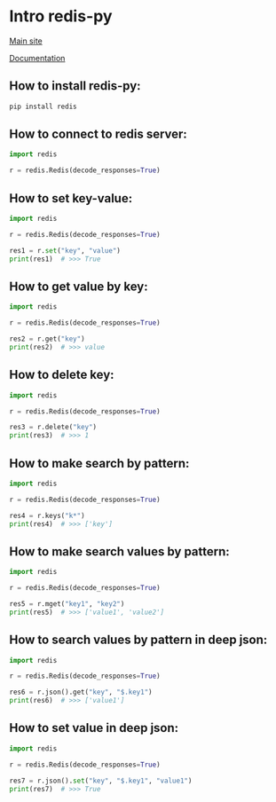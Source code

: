 # Intro redis-py

[Main site](https://github.com/redis/redis-py)

[Documentation](https://redis-py.readthedocs.io/en/stable/)

## How to install redis-py:

```bash
pip install redis
```

## How to connect to redis server:

```python
import redis

r = redis.Redis(decode_responses=True)
```

## How to set key-value:

```python
import redis

r = redis.Redis(decode_responses=True)

res1 = r.set("key", "value")
print(res1)  # >>> True
```

## How to get value by key:

```python
import redis

r = redis.Redis(decode_responses=True)

res2 = r.get("key")
print(res2)  # >>> value
```

## How to delete key:

```python
import redis

r = redis.Redis(decode_responses=True)

res3 = r.delete("key")
print(res3)  # >>> 1
```

## How to make search by pattern:
```python
import redis

r = redis.Redis(decode_responses=True)

res4 = r.keys("k*")
print(res4)  # >>> ['key']
```

## How to make search values by pattern:
```python
import redis

r = redis.Redis(decode_responses=True)

res5 = r.mget("key1", "key2")
print(res5)  # >>> ['value1', 'value2']
```

## How to search values by pattern in deep json:
```python
import redis

r = redis.Redis(decode_responses=True)

res6 = r.json().get("key", "$.key1")
print(res6)  # >>> ['value1']
```

## How to set value in deep json:
```python
import redis

r = redis.Redis(decode_responses=True)

res7 = r.json().set("key", "$.key1", "value1")
print(res7)  # >>> True
```
